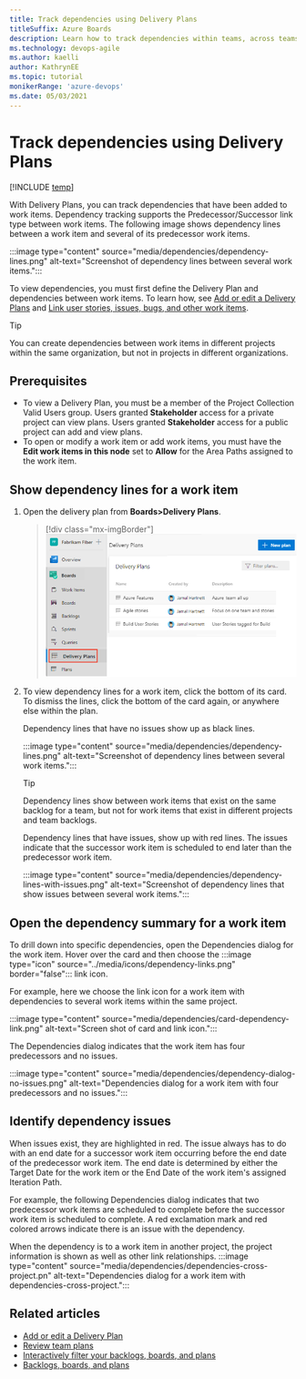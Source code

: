 ```yaml
---
title: Track dependencies using Delivery Plans 
titleSuffix: Azure Boards
description: Learn how to track dependencies within teams, across teams, and across projects using Delivery Plans 
ms.technology: devops-agile
ms.author: kaelli
author: KathrynEE
ms.topic: tutorial
monikerRange: 'azure-devops'
ms.date: 05/03/2021
---
```




# Track dependencies using Delivery Plans 

[!INCLUDE [temp](../includes/version-all.md)] 

With Delivery Plans, you can track dependencies that have been added to work items. Dependency tracking supports the Predecessor/Successor link type between work items. The following image shows dependency lines between a work item and several of its predecessor work items. 

:::image type="content" source="media/dependencies/dependency-lines.png" alt-text="Screenshot of dependency lines between several work items.":::

 
To view dependencies, you must first define the Delivery Plan and dependencies between work items. To learn how, see [Add or edit a Delivery Plans](add-edit-delivery-plan.md) and [Link user stories, issues, bugs, and other work items](../backlogs/add-link.md#link-several-work-items). 


> [!TIP]  
> You can create dependencies between work items in different projects within the same organization, but not in projects in different organizations. 

## Prerequisites

- To view a Delivery Plan, you must be a member of the Project Collection Valid Users group. Users granted **Stakeholder** access for a private project can view plans. Users granted **Stakeholder** access for a public project can add and view plans.  
- To open or modify a work item or add work items, you must have the **Edit work items in this node** set to **Allow** for the Area Paths assigned to the work item.  

## Show dependency lines for a work item 

1. Open the delivery plan from **Boards>Delivery Plans**. 

	> [!div class="mx-imgBorder"]  
	> ![Screenshot to Open Boards>Plans.](media/plans/open-plans.png) 

1. To view dependency lines for a work item, click the bottom of its card. To dismiss the lines, click the bottom of the card again, or anywhere else within the plan. 

	Dependency lines that have no issues show up as black lines. 

	:::image type="content" source="media/dependencies/dependency-lines.png" alt-text="Screenshot of dependency lines between several work items.":::

	> [!TIP]    
	> Dependency lines show between work items that exist on the same backlog for a team, but not for work items that exist in different projects and team backlogs.

	Dependency lines that have issues, show up with red lines. The issues indicate that the successor work item is scheduled to end later than the predecessor work item.  

	:::image type="content" source="media/dependencies/dependency-lines-with-issues.png" alt-text="Screenshot of dependency lines that show issues between several work items.":::

## Open the dependency summary for a work item 

To drill down into specific dependencies, open the Dependencies dialog for the work item. Hover over the card and then choose the :::image type="icon" source="../media/icons/dependency-links.png" border="false"::: link icon. 

For example, here we choose the link icon for a work item with dependencies to several work items within the same project.   

:::image type="content" source="media/dependencies/card-dependency-link.png" alt-text="Screen shot of card and link icon.":::

The Dependencies dialog indicates that the work item has four predecessors and no issues.

:::image type="content" source="media/dependencies/dependency-dialog-no-issues.png" alt-text="Dependencies dialog for a work item with four predecessors and no issues.":::

## Identify dependency issues 

When issues exist, they are highlighted in red. The issue always has to do with an end date for a successor work item occurring before the end date of the predecessor work item. The end date is determined by either the Target Date for the work item or the End Date of the work item's assigned Iteration Path. 

For example, the following Dependencies dialog indicates that two predecessor work items are scheduled to complete before the successor work item is scheduled to complete. A red exclamation mark and red colored arrows indicate there is an issue with the dependency.   

When the dependency is to a work item in another project, the project information is shown as well as other link relationships. 
:::image type="content" source="media/dependencies/dependencies-cross-project.pn" alt-text="Dependencies dialog for a work item with dependencies-cross-project.":::


## Related articles  

- [Add or edit a Delivery Plan](add-edit-delivery-plan.md)
- [Review team plans](review-team-plans.md)
- [Interactively filter your backlogs, boards, and plans](../backlogs/filter-backlogs-boards-plans.md)
- [Backlogs, boards, and plans](../backlogs/backlogs-boards-plans.md)  
 
 